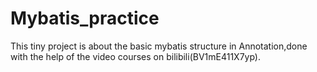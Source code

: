 # Mybatis_practice
This tiny project is about the basic mybatis structure in Annotation,done with the help of the video courses on bilibili(BV1mE411X7yp). 
